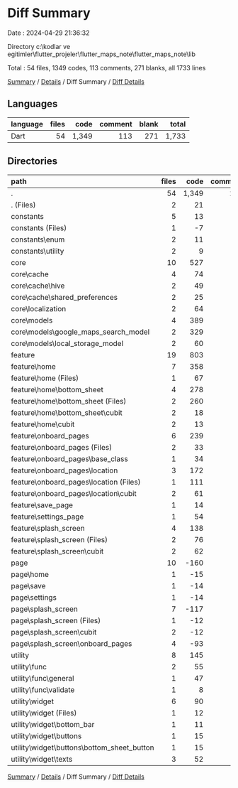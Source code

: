 # Diff Summary

Date : 2024-04-29 21:36:32

Directory c:\\kodlar ve egitimler\\flutter_projeler\\flutter_maps_note\\flutter_maps_note\\lib

Total : 54 files,  1349 codes, 113 comments, 271 blanks, all 1733 lines

[Summary](results.md) / [Details](details.md) / Diff Summary / [Diff Details](diff-details.md)

## Languages
| language | files | code | comment | blank | total |
| :--- | ---: | ---: | ---: | ---: | ---: |
| Dart | 54 | 1,349 | 113 | 271 | 1,733 |

## Directories
| path | files | code | comment | blank | total |
| :--- | ---: | ---: | ---: | ---: | ---: |
| . | 54 | 1,349 | 113 | 271 | 1,733 |
| . (Files) | 2 | 21 | 1 | 7 | 29 |
| constants | 5 | 13 | 9 | 12 | 34 |
| constants (Files) | 1 | -7 | -6 | -5 | -18 |
| constants\\enum | 2 | 11 | 6 | 8 | 25 |
| constants\\utility | 2 | 9 | 9 | 9 | 27 |
| core | 10 | 527 | 30 | 135 | 692 |
| core\\cache | 4 | 74 | 15 | 29 | 118 |
| core\\cache\\hive | 2 | 49 | 8 | 19 | 76 |
| core\\cache\\shared_preferences | 2 | 25 | 7 | 10 | 42 |
| core\\localization | 2 | 64 | 5 | 12 | 81 |
| core\\models | 4 | 389 | 10 | 94 | 493 |
| core\\models\\google_maps_search_model | 2 | 329 | 5 | 78 | 412 |
| core\\models\\local_storage_model | 2 | 60 | 5 | 16 | 81 |
| feature | 19 | 803 | 73 | 126 | 1,002 |
| feature\\home | 7 | 358 | 28 | 54 | 440 |
| feature\\home (Files) | 1 | 67 | 10 | 12 | 89 |
| feature\\home\\bottom_sheet | 4 | 278 | 18 | 35 | 331 |
| feature\\home\\bottom_sheet (Files) | 2 | 260 | 13 | 26 | 299 |
| feature\\home\\bottom_sheet\\cubit | 2 | 18 | 5 | 9 | 32 |
| feature\\home\\cubit | 2 | 13 | 0 | 7 | 20 |
| feature\\onboard_pages | 6 | 239 | 21 | 34 | 294 |
| feature\\onboard_pages (Files) | 2 | 33 | 3 | 3 | 39 |
| feature\\onboard_pages\\base_class | 1 | 34 | 5 | 5 | 44 |
| feature\\onboard_pages\\location | 3 | 172 | 13 | 26 | 211 |
| feature\\onboard_pages\\location (Files) | 1 | 111 | 4 | 13 | 128 |
| feature\\onboard_pages\\location\\cubit | 2 | 61 | 9 | 13 | 83 |
| feature\\save_page | 1 | 14 | 0 | 4 | 18 |
| feature\\settings_page | 1 | 54 | 0 | 4 | 58 |
| feature\\splash_screen | 4 | 138 | 24 | 30 | 192 |
| feature\\splash_screen (Files) | 2 | 76 | 12 | 14 | 102 |
| feature\\splash_screen\\cubit | 2 | 62 | 12 | 16 | 90 |
| page | 10 | -160 | -21 | -37 | -218 |
| page\\home | 1 | -15 | -6 | -5 | -26 |
| page\\save | 1 | -14 | 0 | -4 | -18 |
| page\\settings | 1 | -14 | 0 | -4 | -18 |
| page\\splash_screen | 7 | -117 | -15 | -24 | -156 |
| page\\splash_screen (Files) | 1 | -12 | -2 | -4 | -18 |
| page\\splash_screen\\cubit | 2 | -12 | -2 | -8 | -22 |
| page\\splash_screen\\onboard_pages | 4 | -93 | -11 | -12 | -116 |
| utility | 8 | 145 | 21 | 28 | 194 |
| utility\\func | 2 | 55 | 5 | 9 | 69 |
| utility\\func\\general | 1 | 47 | 3 | 6 | 56 |
| utility\\func\\validate | 1 | 8 | 2 | 3 | 13 |
| utility\\widget | 6 | 90 | 16 | 19 | 125 |
| utility\\widget (Files) | 1 | 12 | 3 | 3 | 18 |
| utility\\widget\\bottom_bar | 1 | 11 | 1 | 0 | 12 |
| utility\\widget\\buttons | 1 | 15 | 3 | 4 | 22 |
| utility\\widget\\buttons\\bottom_sheet_button | 1 | 15 | 3 | 4 | 22 |
| utility\\widget\\texts | 3 | 52 | 9 | 12 | 73 |

[Summary](results.md) / [Details](details.md) / Diff Summary / [Diff Details](diff-details.md)